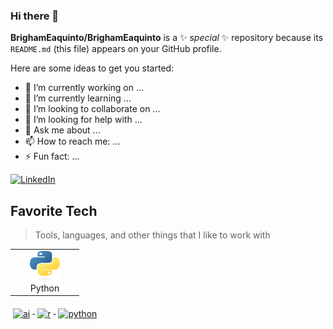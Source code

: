 ### Hi there 👋

**BrighamEaquinto/BrighamEaquinto** is a ✨ _special_ ✨ repository because its `README.md` (this file) appears on your GitHub profile.

Here are some ideas to get you started:

- 🔭 I’m currently working on ...
- 🌱 I’m currently learning ...
- 👯 I’m looking to collaborate on ...
- 🤔 I’m looking for help with ...
- 💬 Ask me about ...
- 📫 How to reach me: ...
- ⚡ Fun fact: ...


<a href="www.linkedin.com/in/brighameaquinto">![LinkedIn](https://img.shields.io/badge/LinkedIn-0077B5?style=for-the-badge&logo=linkedin&logoColor=white)</a>


<h2 align="left" id="macropower-tech">Favorite Tech</h2>

> Tools, languages, and other things that I like to work with

<table>
  <tr>
    <td align="center" width="96">
      <a href="#macropower-tech">
        <img src="python-logo-only.svg" width="48" height="48" alt="Python" />
      </a>
      <br>Python
    </td>
  </tr>
</table>

<a href="#">
  <img src="svg/dev/misc/ai.svg" alt="ai" style="vertical-align:top; margin:6px 4px">
</a> 

<a href="#">
  <img src="svg/dev/languages/r.svg" alt="r" style="vertical-align:top; margin:6px 4px">
</a> 

<a href="#">
  <img src="svg/dev/languages/python.svg" alt="python" style="vertical-align:top; margin:6px 4px">
</a> 
